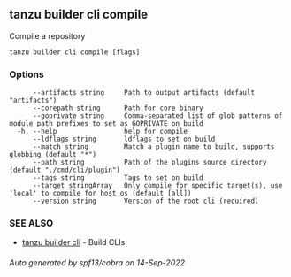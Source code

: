 ## tanzu builder cli compile

Compile a repository

```
tanzu builder cli compile [flags]
```

### Options

```
      --artifacts string     Path to output artifacts (default "artifacts")
      --corepath string      Path for core binary
      --goprivate string     Comma-separated list of glob patterns of module path prefixes to set as GOPRIVATE on build
  -h, --help                 help for compile
      --ldflags string       ldflags to set on build
      --match string         Match a plugin name to build, supports globbing (default "*")
      --path string          Path of the plugins source directory (default "./cmd/cli/plugin")
      --tags string          Tags to set on build
      --target stringArray   Only compile for specific target(s), use 'local' to compile for host os (default [all])
      --version string       Version of the root cli (required)
```

### SEE ALSO

* [tanzu builder cli](tanzu_builder_cli.md)	 - Build CLIs

###### Auto generated by spf13/cobra on 14-Sep-2022
